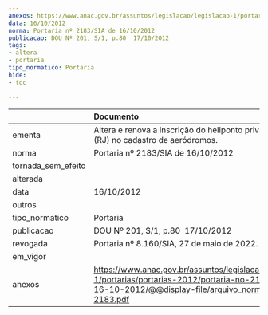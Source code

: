 ```yaml
---
anexos: https://www.anac.gov.br/assuntos/legislacao/legislacao-1/portarias/portarias-2012/portaria-no-2183-sia-de-16-10-2012/@@display-file/arquivo_norma/PA2012-2183.pdf
data: 16/10/2012
norma: Portaria nº 2183/SIA de 16/10/2012
publicacao: DOU Nº 201, S/1, p.80  17/10/2012
tags:
- altera
- portaria
tipo_normatico: Portaria
hide: 
- toc 
 
---
```


|                    | Documento                                                                                                                                                         |
|:-------------------|:------------------------------------------------------------------------------------------------------------------------------------------------------------------|
| ementa             | Altera e renova a inscrição do heliponto privado Recreio (RJ) no cadastro de aeródromos.                                                                          |
| norma              | Portaria nº 2183/SIA de 16/10/2012                                                                                                                                |
| tornada_sem_efeito |                                                                                                                                                                   |
| alterada           |                                                                                                                                                                   |
| data               | 16/10/2012                                                                                                                                                        |
| outros             |                                                                                                                                                                   |
| tipo_normatico     | Portaria                                                                                                                                                          |
| publicacao         | DOU Nº 201, S/1, p.80  17/10/2012                                                                                                                                 |
| revogada           | Portaria nº 8.160/SIA, 27 de maio de 2022.                                                                                                                        |
| em_vigor           |                                                                                                                                                                   |
| anexos             | https://www.anac.gov.br/assuntos/legislacao/legislacao-1/portarias/portarias-2012/portaria-no-2183-sia-de-16-10-2012/@@display-file/arquivo_norma/PA2012-2183.pdf |